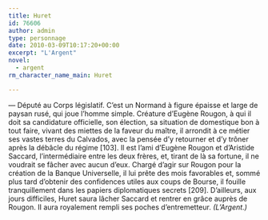 ```yaml
---
title: Huret
id: 76606
author: admin
type: personnage
date: 2010-03-09T10:17:20+00:00
excerpt: "L'Argent"
novel:
  - argent
rm_character_name_main: Huret

---
```

— Député au Corps législatif. C&rsquo;est un Normand à figure épaisse et large de paysan rusé, qui joue l&rsquo;homme simple. Créature d&rsquo;Eugène Rougon, à qui il doit sa candidature officielle, son élection, sa situation de domestique bon à tout faire, vivant des miettes de la faveur du maître, il arrondit à ce métier ses vastes terres du Calvados, avec la pensée d&rsquo;y retourner et d&rsquo;y trôner après la débâcle du régime [103]. Il est l&rsquo;ami d&rsquo;Eugène Rougon et d&rsquo;Aristide Saccard, l&rsquo;intermédiaire entre les deux frères, et, tirant de là sa fortune, il ne voudrait se fâcher avec aucun d&rsquo;eux. Chargé d&rsquo;agir sur Rougon pour la création de la Banque Universelle, il lui prête des mois favorables et, sommé plus tard d&rsquo;obtenir des confidences utiles aux coups de Bourse, il fouille tranquillement dans les papiers diplomatiques secrets [209]. D&rsquo;ailleurs, aux jours difficiles, Huret saura lâcher Saccard et rentrer en grâce auprès de Rougon. II aura royalement rempli ses poches d&rsquo;entremetteur. _(L&rsquo;Argent.)_